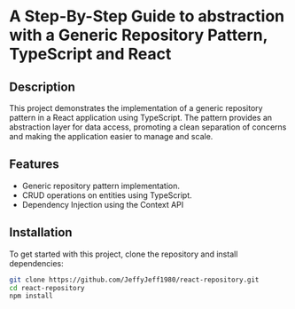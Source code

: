 # A Step-By-Step Guide to abstraction with a Generic Repository Pattern, TypeScript and React

## Description

This project demonstrates the implementation of a generic repository pattern in a React application using TypeScript. The pattern provides an abstraction layer for data access, promoting a clean separation of concerns and making the application easier to manage and scale.

## Features

- Generic repository pattern implementation.
- CRUD operations on entities using TypeScript.
- Dependency Injection using the Context API

## Installation

To get started with this project, clone the repository and install dependencies:

```bash
git clone https://github.com/JeffyJeff1980/react-repository.git
cd react-repository
npm install
